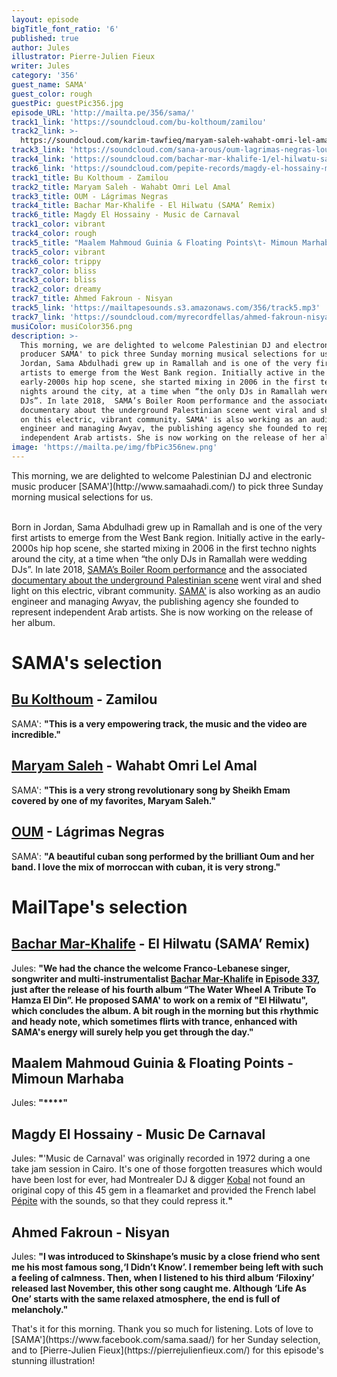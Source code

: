 ```yaml
---
layout: episode
bigTitle_font_ratio: '6'
published: true
author: Jules
illustrator: Pierre-Julien Fieux
writer: Jules
category: '356'
guest_name: SAMA'
guest_color: rough
guestPic: guestPic356.jpg
episode_URL: 'http://mailta.pe/356/sama/'
track1_link: 'https://soundcloud.com/bu-kolthoum/zamilou'
track2_link: >-
  https://soundcloud.com/karim-tawfieq/maryam-saleh-wahabt-omri-lel-amal-loustic-sessions
track3_link: 'https://soundcloud.com/sana-arous/oum-lagrimas-negras-loustic-sessions'
track4_link: 'https://soundcloud.com/bachar-mar-khalife-1/el-hilwatu-sama-remixwav'
track6_link: 'https://soundcloud.com/pepite-records/magdy-el-hossainy-music-de-carnaval'
track1_title: Bu Kolthoum - Zamilou
track2_title: Maryam Saleh - Wahabt Omri Lel Amal
track3_title: OUM - Lágrimas Negras
track4_title: Bachar Mar-Khalife - El Hilwatu (SAMA’ Remix)
track6_title: Magdy El Hossainy - Music de Carnaval
track1_color: vibrant
track4_color: rough
track5_title: "Maalem Mahmoud Guinia & Floating Points\t- Mimoun Marhaba"
track5_color: vibrant
track6_color: trippy
track7_color: bliss
track3_color: bliss
track2_color: dreamy
track7_title: Ahmed Fakroun - Nisyan
track5_link: 'https://mailtapesounds.s3.amazonaws.com/356/track5.mp3'
track7_link: 'https://soundcloud.com/myrecordfellas/ahmed-fakroun-nisyan'
musiColor: musiColor356.png
description: >-
  This morning, we are delighted to welcome Palestinian DJ and electronic music
  producer SAMA' to pick three Sunday morning musical selections for us. Born in
  Jordan, Sama Abdulhadi grew up in Ramallah and is one of the very first
  artists to emerge from the West Bank region. Initially active in the
  early-2000s hip hop scene, she started mixing in 2006 in the first techno
  nights around the city, at a time when “the only DJs in Ramallah were wedding
  DJs”. In late 2018,  SAMA’s Boiler Room performance and the associated
  documentary about the underground Palestinian scene went viral and shed light
  on this electric, vibrant community. SAMA' is also working as an audio
  engineer and managing Awyav, the publishing agency she founded to represent
  independent Arab artists. She is now working on the release of her album.
image: 'https://mailta.pe/img/fbPic356new.png'
---
```

<p id="introduction"> This morning, we are delighted to welcome Palestinian DJ and electronic music producer [SAMA'](http://www.samaahadi.com/) to pick three Sunday morning musical selections for us.
<br><br>

Born in Jordan, Sama Abdulhadi grew up in Ramallah and is one of the very first artists to emerge from the West Bank region. Initially active in the early-2000s hip hop scene, she started mixing in 2006 in the first techno nights around the city, at a time when “the only DJs in Ramallah were wedding DJs”. In late 2018, [SAMA’s Boiler Room performance](https://www.youtube.com/watch?v=x9VYKrtziSg) and the associated [documentary about the underground Palestinian scene](https://www.youtube.com/watch?v=M-R8S7QwO1g) went viral and shed light on this electric, vibrant community. 
[SAMA'](https://www.facebook.com/sama.saad/) is also working as an audio engineer and managing Awyav, the publishing agency she founded to represent independent Arab artists. She is now working on the release of her album.
</p>



# SAMA's selection



## [Bu Kolthoum](https://soundcloud.com/bu-kolthoum) - Zamilou
SAMA': **"**This is a very empowering track, the music and the video are incredible.**"**

## [Maryam Saleh]('http://www.maryamsaleh.com/) - Wahabt Omri Lel Amal
SAMA': **"**This is a very strong revolutionary song by Sheikh Emam covered by one of my favorites, Maryam Saleh.**"**

## [OUM](http://oum.ma/?fbclid=IwAR1l18tfG3npulLPRsQvespCFy-el56YxiZKUvWd1X3pn4zrvMpELti-JR4) - Lágrimas Negras
SAMA': **"**A beautiful cuban song performed by the brilliant Oum and her band. I love the mix of morroccan with cuban, it is very strong.**"**


# MailTape's selection

## [Bachar Mar-Khalife](https://www.facebook.com/bmkhalife/) - El Hilwatu (SAMA’ Remix)
Jules: **"**We had the chance the welcome Franco-Lebanese singer, songwriter and multi-instrumentalist [Bachar Mar-Khalife](https://www.facebook.com/bmkhalife/) in [Episode 337](https://www.mailta.pe/337/bachar-mar-khalife/), just after the release of his fourth album “The Water Wheel A Tribute To Hamza El Din”. He proposed SAMA' to work on a remix of "El Hilwatu", which concludes the album. A bit rough in the morning but this rhythmic and heady note, which sometimes flirts with trance, enhanced with SAMA's energy will surely help you get through the day.**"**

## Maalem Mahmoud Guinia & Floating Points - Mimoun Marhaba
Jules: **"****"**

## Magdy El Hossainy - Music De Carnaval
Jules: **"**'Music de Carnaval' was originally recorded in 1972 during a one take jam session in Cairo. It's one of those forgotten treasures which would have been lost for ever, had Montrealer DJ & digger [Kobal](https://www.mixcloud.com/kobal/stream/) not found an original copy of this 45 gem in a fleamarket and provided the French label [Pépite](https://pepite.bandcamp.com/) with the sounds, so that they could repress it.**"**

## Ahmed Fakroun - Nisyan
Jules: **"**I was introduced to Skinshape’s music by a close friend who sent me his most famous song,‘I Didn’t Know’. I remember being left with such a feeling of calmness. Then, when I listened to his third album ‘Filoxiny’ released last November, this other song caught me. Although ‘Life As One’ starts with the same relaxed atmosphere, the end is full of melancholy.**"**



<p id="outroduction">That's it for this morning. Thank you so much for listening. Lots of love to [SAMA'](https://www.facebook.com/sama.saad/) for her Sunday selection, and to [Pierre-Julien Fieux](https://pierrejulienfieux.com/) for this episode's stunning illustration! </p>
